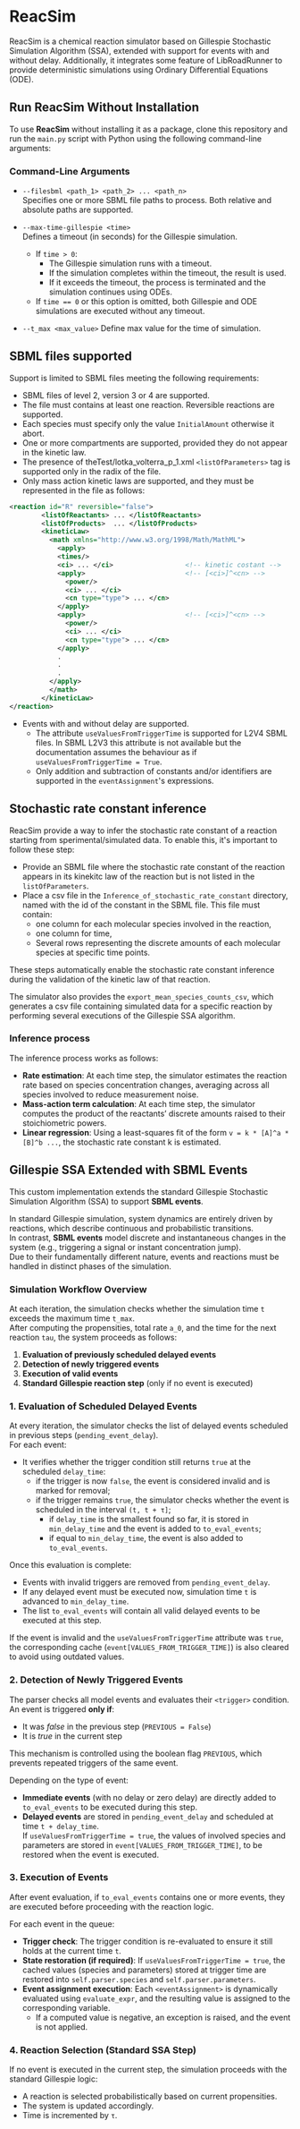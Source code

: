 # ReacSim
ReacSim is a chemical reaction simulator based on Gillespie Stochastic Simulation Algorithm (SSA), 
extended with support for events with and without delay. Additionally, it integrates some feature 
of LibRoadRunner to provide deterministic simulations using Ordinary Differential Equations (ODE).
## Run ReacSim Without Installation

To use **ReacSim** without installing it as a package, clone this repository and run the `main.py` script with Python using the following command-line arguments:

###  Command-Line Arguments

- `--filesbml <path_1> <path_2> ... <path_n>`  
  Specifies one or more SBML file paths to process. Both relative and absolute paths are supported.

- `--max-time-gillespie <time>`  
  Defines a timeout (in seconds) for the Gillespie simulation.
  - If `time > 0`:
    - The Gillespie simulation runs with a timeout.
    - If the simulation completes within the timeout, the result is used.
    - If it exceeds the timeout, the process is terminated and the simulation continues using ODEs.
  - If `time == 0` or this option is omitted, both Gillespie and ODE simulations are executed without any timeout.
- `--t_max <max_value>` 
  Define max value for the time of simulation.


## SBML files supported
Support is limited to SBML files meeting the following requirements:

- SBML files of level 2, version 3 or 4 are supported. 
- The file must contains at least one reaction. Reversible reactions are supported.
- Each species must specify only the value `InitialAmount` otherwise it abort.
- One or more compartments are supported, provided they do not appear in the kinetic law.
- The presence of theTest/lotka_volterra_p_1.xml `<listOfParameters>` tag is supported only in the radix of the file.
- Only mass action kinetic laws are supported, and they must be represented in the file as follows:
```xml
<reaction id="R" reversible="false">
        <listOfReactants> ... </listOfReactants>
        <listOfProducts>  ... </listOfProducts>
        <kineticLaw>
          <math xmlns="http://www.w3.org/1998/Math/MathML">
            <apply>
            <times/>
            <ci> ... </ci>                  <!-- kinetic costant -->
            <apply>                         <!-- [<ci>]^<cn> -->
              <power/>
              <ci> ... </ci>
              <cn type="type"> ... </cn>
            </apply>
            <apply>                         <!-- [<ci>]^<cn> -->
              <power/>
              <ci> ... </ci>
              <cn type="type"> ... </cn>
            </apply>
            . 
            .
            .
          </apply>
          </math>
        </kineticLaw>
</reaction>
```

- Events with and without delay are supported.
  - The attribute `useValuesFromTriggerTime` is supported for L2V4 SBML files. In SBML L2V3 this attribute is not available but the documentation assumes the behaviour as if `useValuesFromTriggerTime = True`.    
  - Only addition and subtraction of constants and/or identifiers are supported in the `eventAssignment`'s expressions.

## Stochastic rate constant inference
ReacSim provide a way to infer the stochastic rate constant of a reaction starting from sperimental/simulated data. To enable this, it's important to follow these step:

- Provide an SBML file where the stochastic rate constant of the reaction appears in its kinekitc law of the reaction but is not listed in the `listOfParameters`.
- Place a csv file in the `Inference_of_stochastic_rate_constant` directory, named with the id of the constant in the SBML file. This file must contain:
  - one column for each molecular species involved in the reaction,
  - one column for time,
  - Several rows representing the discrete amounts of each molecular species at specific time points.

These steps automatically enable the stochastic rate constant inference during the validation of the kinetic law of that reaction.

The simulator also provides the `export_mean_species_counts_csv`, which generates a csv file containing simulated data for a specific reaction by performing several executions of the Gillespie SSA algorithm. 

### Inference process
The inference process works as follows:

- **Rate estimation**: At each time step, the simulator estimates the reaction rate based on species concentration changes, averaging across all species involved to reduce measurement noise.
- **Mass-action term calculation**: At each time step, the simulator computes the product of the reactants’ discrete amounts raised to their stoichiometric powers.
- **Linear regression**: Using a least-squares fit of the form `v = k * [A]^a * [B]^b ...`, the stochastic rate constant k is estimated.

## Gillespie SSA Extended with SBML Events

This custom implementation extends the standard Gillespie Stochastic Simulation Algorithm (SSA) to support **SBML events**.

In standard Gillespie simulation, system dynamics are entirely driven by reactions, which describe continuous and probabilistic transitions.  
In contrast, **SBML events** model discrete and instantaneous changes in the system (e.g., triggering a signal or instant concentration jump).  
Due to their fundamentally different nature, events and reactions must be handled in distinct phases of the simulation.


### Simulation Workflow Overview

At each iteration, the simulation checks whether the simulation time `t` exceeds the maximum time `t_max`.  
After computing the propensities, total rate `a_0`, and the time for the next reaction `tau`, the system proceeds as follows:

1. **Evaluation of previously scheduled delayed events**
2. **Detection of newly triggered events**
3. **Execution of valid events**
4. **Standard Gillespie reaction step** (only if no event is executed)


### 1. Evaluation of Scheduled Delayed Events

At every iteration, the simulator checks the list of delayed events scheduled in previous steps (`pending_event_delay`).  
For each event:

- It verifies whether the trigger condition still returns `true` at the scheduled `delay_time`:
  - if the trigger is now `false`, the event is considered invalid and is marked for removal;
  - if the trigger remains `true`, the simulator checks whether the event is scheduled in the interval `(t, t + τ]`;
    - if `delay_time` is the smallest found so far, it is stored in `min_delay_time` and the event is added to `to_eval_events`;
    - if equal to `min_delay_time`, the event is also added to `to_eval_events`.

Once this evaluation is complete:

- Events with invalid triggers are removed from `pending_event_delay`.
- If any delayed event must be executed now, simulation time `t` is advanced to `min_delay_time`.
- The list `to_eval_events` will contain all valid delayed events to be executed at this step.

If the event is invalid and the `useValuesFromTriggerTime` attribute was `true`, the corresponding cache (`event[VALUES_FROM_TRIGGER_TIME]`) is also cleared to avoid using outdated values.

### 2. Detection of Newly Triggered Events

The parser checks all model events and evaluates their `<trigger>` condition.  
An event is triggered **only if**:

- It was *false* in the previous step (`PREVIOUS = False`)
- It is *true* in the current step

This mechanism is controlled using the boolean flag `PREVIOUS`, which prevents repeated triggers of the same event.

Depending on the type of event:

- **Immediate events** (with no delay or zero delay) are directly added to `to_eval_events` to be executed during this step.
- **Delayed events** are stored in `pending_event_delay` and scheduled at time `t + delay_time`.  
  If `useValuesFromTriggerTime = true`, the values of involved species and parameters are stored in `event[VALUES_FROM_TRIGGER_TIME]`, to be restored when the event is executed.

### 3. Execution of Events

After event evaluation, if `to_eval_events` contains one or more events, they are executed before proceeding with the reaction logic.

For each event in the queue:

- **Trigger check**: The trigger condition is re-evaluated to ensure it still holds at the current time `t`.
- **State restoration (if required)**: If `useValuesFromTriggerTime = true`, the cached values (species and parameters) stored at trigger time are restored into `self.parser.species` and `self.parser.parameters`.
- **Event assignment execution**: Each `<eventAssignment>` is dynamically evaluated using `evaluate_expr`, and the resulting value is assigned to the corresponding variable.
  - If a computed value is negative, an exception is raised, and the event is not applied.

### 4. Reaction Selection (Standard SSA Step)

If no event is executed in the current step, the simulation proceeds with the standard Gillespie logic:

- A reaction is selected probabilistically based on current propensities.
- The system is updated accordingly.
- Time is incremented by `τ`.

